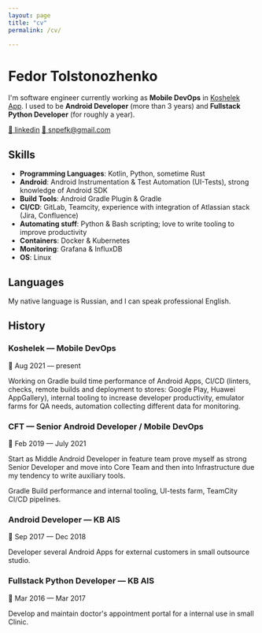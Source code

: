 ```yaml
---
layout: page
title: "cv"
permalink: /cv/

---
```


# Fedor Tolstonozhenko 

I'm software engineer currently working as **Mobile DevOps** in [Koshelek App](https://koshelek.app/). 
I used to be **Android Developer** (more than 3 years) and **Fullstack Python Developer** (for roughly a year).

[📌 linkedin](https://www.linkedin.com/in/snpefk/)
[📌 snpefk@gmail.com](mailto:snpefk@gmail.com)

## Skills 

- **Programming Languages**: Kotlin, Python, sometime Rust
- **Android**: Android Instrumentation & Test Automation (UI-Tests), strong knowledge of Android SDK
- **Build Tools**: Android Gradle Plugin & Gradle
- **CI/CD**: GitLab, Teamcity, experience with integration of Atlassian stack (Jira, Confluence)
- **Automating stuff**: Python & Bash scripting; love to write tooling to improve productivity
- **Containers**: Docker & Kubernetes
- **Monitoring**: Grafana & InfluxDB
- **OS**: Linux

## Languages

My native language is Russian, and I can speak professional English. 

## History

### Koshelek — Mobile DevOps 

📅 Aug 2021 — present
  
Working on Gradle build time performance of Android Apps, CI/CD (linters, checks, remote builds and deployment to stores: Google Play, Huawei AppGallery), internal tooling to increase developer productivity, emulator farms for QA needs, automation collecting different data for monitoring. 

### CFT — Senior Android Developer / Mobile DevOps

📅 Feb 2019 — July 2021

Start as Middle Android Developer in feature team prove myself as strong Senior Developer and move into Core Team and then into Infrastructure due my tendency to write auxiliary tools.

Gradle Build performance and internal tooling, UI-tests farm, TeamCity CI/CD pipelines.

### Android Developer — KB AIS

📅 Sep 2017 — Dec 2018

Developer several Android Apps for external customers in small outsource studio.  

### Fullstack Python Developer — KB AIS

📅 Mar 2016 — Mar 2017

Develop and maintain doctor's appointment portal for a internal use in small Clinic. 
